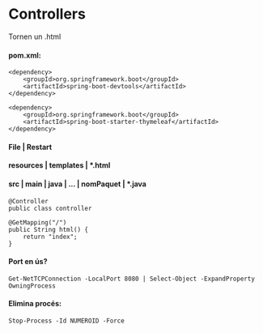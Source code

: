 # Controllers
Tornen un .html

#### pom.xml: 
```
<dependency>
    <groupId>org.springframework.boot</groupId>
    <artifactId>spring-boot-devtools</artifactId>
</dependency>

<dependency>
    <groupId>org.springframework.boot</groupId>
    <artifactId>spring-boot-starter-thymeleaf</artifactId>
</dependency>
```
#### File | Restart

#### resources | templates | *.html

#### src | main | java | ... | nomPaquet | *.java

```
@Controller
public class controller
```

```
@GetMapping("/")
public String html() {
    return "index";
}
```


#### Port en ús?
```
Get-NetTCPConnection -LocalPort 8080 | Select-Object -ExpandProperty OwningProcess
```

#### Elimina procés:
```
Stop-Process -Id NUMEROID -Force
```
